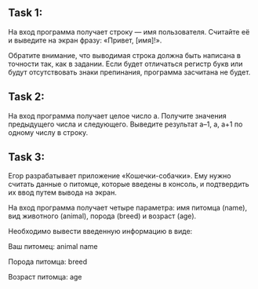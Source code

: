 ## Task 1:

На вход программа получает строку — имя пользователя. Считайте её и выведите на экран фразу: «Привет, [имя]!».

Обратите внимание, что выводимая строка должна быть написана в точности так, как в задании. Если будет отличаться регистр букв или будут отсутствовать знаки препинания, программа засчитана не будет.

## Task 2:

На вход программа получает целое число a. Получите значения предыдущего числа и следующего. Выведите результат a–1, a,  a+1 по одному числу в строку.

## Task 3:

Егор разрабатывает приложение «Кошечки-собачки». Ему нужно считать данные о питомце, которые введены в консоль, и подтвердить их ввод путем вывода на экран.

На вход программа получает четыре параметра: имя питомца (name), вид животного (animal), порода (breed) и возраст (age).

Необходимо вывести введенную информацию в виде:

Ваш питомец: animal name

Порода питомца: breed

Возраст питомца: age
